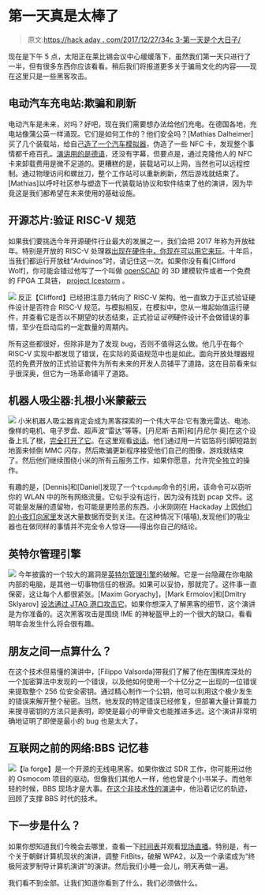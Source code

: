 # 第一天真是太棒了

> 原文:[https://hack aday . com/2017/12/27/34c 3-第一天是个大日子/](https://hackaday.com/2017/12/27/34c3-the-first-day-is-a-doozy/)

现在是下午 5 点，太阳正在莱比锡会议中心缓缓落下，虽然我们第一天只进行了一半，但有很多东西你应该看看。稍后我们将报道更多关于骗局文化的内容——现在这里只是一些黑客攻击。

## 电动汽车充电站:欺骗和刷新

电动汽车是未来，对吗？好吧，现在我们需要想办法给他们充电。在德国各地，充电站像蒲公英一样涌现。它们是如何工作的？他们安全吗？[Mathias Dalheimer]买了几个装载站，给自己[造了一个汽车模拟器](https://evsim.gonium.net/)，伪造了一些 NFC 卡，发现整个事情都千疮百孔。[演讲用的是德语](https://media.ccc.de/v/34c3-9092-ladeinfrastruktur_fur_elektroautos_ausbau_statt_sicherheit)，还没有字幕，但要点是，通过克隆他人的 NFC 卡来卸载费用是微不足道的。更糟糕的是，装载站可以上网，当然也可以远程控制。通过物理访问和螺丝刀，整个工作站可以重新刷新，然后游戏就结束了。[Mathias]以呼吁社区参与塑造下一代装载站协议和软件结束了他的演讲，因为毕竟这是我们都希望在未来使用的基础设施。

## 开源芯片:验证 RISC-V 规范

如果我们要挑选今年开源硬件行业最大的发展之一，我们会把 2017 年称为开放硅年。特别是开放的 RISC-V 处理器[出现在硬件中，你现在可以用它来玩](https://hackaday.com/2017/09/18/a-smaller-cheaper-risc-v-board/)。十年后，当我们都运行开放硅“Arduinos”时，请记住这一次。如果你没有看[Clifford Wolf]，你可能会错过他写了一个叫做 [openSCAD](https://hackaday.com/?s=openscad) 的 3D 建模软件或者一个免费的 FPGA 工具链， [project Icestorm](https://hackaday.com/?s=icestorm) 。

[![](../Images/21a66d9d2c9d1f1a654131537eef147b.png)](https://hackaday.com/wp-content/uploads/2017/12/risc-vmp4-shot0002.jpg) 反正【Clifford】已经把注意力转向了 RISC-V 架构。他一直致力于正式验证硬件设计是否符合 RISC-V 规范。与模拟相反，在模拟中，您从一堆起始值运行硬件，并查看它是否以不期望的状态结束，正式验证*证明*硬件设计不会做错误的事情，至少在启动后的一定数量的周期内。

所有这些都很好，但除非是为了发现 bug，否则不值得这么做。他几乎在每个 RISC-V 实现中都发现了错误，在实际的英语规范中也是如此。面向开放处理器规范的免费开放的正式验证套件为所有未来的开发人员铺平了道路。这在目前看来似乎很深奥，但它为一场革命铺平了道路。

## 机器人吸尘器:扎根小米蒙蔽云

[![](../Images/94da25fa3c2cea0c8191ba66eb8bbf47.png)](https://hackaday.com/wp-content/uploads/2017/12/muxedmp4-shot0003_thumbnail_bright.png) 小米机器人吸尘器肯定会成为黑客探索的一个伟大平台:它有激光雷达、电池、像样的电机、电子罗盘、超声波“雷达”等等。[丹尼斯·吉斯]和[丹尼尔·奥]在这个设备上扎了根，[完全打开了它](https://events.ccc.de/congress/2017/Fahrplan/events/9147.html)。在这里观看[谈话](https://media.ccc.de/v/34c3-9147-unleash_your_smart-home_devices_vacuum_cleaning_robot_hacking)。他们通过用一片铝箔将引脚短路到地面来倾倒 MMC 闪存，然后欺骗更新程序接受他们自己的图像，游戏就结束了。然后他们继续围绕小米的所有云服务工作，如果你愿意，允许完全独立的操作。

有趣的是，[Dennis]和[Daniel]发现了一个`tcpdump`命令的引用，该命令可以窃听你的 WLAN 中的所有网络流量。它似乎没有运行，因为没有找到 pcap 文件。这可能是发展的遗留物，也可能是更险恶的东西。小米刚刚在 Hackaday 上因[他们的小夜灯向家里](https://hackaday.com/2017/12/26/the-bedside-light-app-that-phones-home/)发送大量数据而受到关注。在这种情况下(嘻嘻),发现他们的吸尘器也在做同样的事情并不完全令人惊讶——得出你自己的结论。

## 英特尔管理引擎

[![](../Images/c538c06f0b6046038f280b55f66b37f0.png)](https://hackaday.com/wp-content/uploads/2017/12/imemp4-shot0001_thumbnail1.png) 今年披露的一个较大的漏洞是[英特尔管理引擎](https://hackaday.com/2017/12/11/what-you-need-to-know-about-the-intel-management-engine/)的破解。它是一台隐藏在你电脑内部的电脑，是其他一切事物信任的根源。如果可以妥协，那就完了。这件事一直保密，这让每个人都很紧张。[Maxim Goryachy]，[Mark Ermolov]和[Dmitry Sklyarov] [设法通过 JTAG 港口攻击它](https://media.ccc.de/v/34c3-8762-inside_intel_management_engine)。如果你想深入了解黑客的细节，这个演讲是为你准备的。这次黑客攻击是围绕 IME 的神秘盔甲上的一个很大的缺口。看看明年会发生什么将会很有趣。

## 朋友之间一点算什么？

在这个技术但易懂的演讲中，[Filippo Valsorda]带我们了解了他在围棋库深处的一个加密算法中发现的一个错误，以及他如何使用一个十亿分之一出现的一位错误来提取整个 256 位安全密钥。通过精心制作一个公钥，他可以利用这个极少发生的错误来解开整个秘密。当然，他发现的特定错误已经修复，但部署大量计算能力来搜寻密钥的方法只是表明，即使是最小的甲骨文也能推进多远。这个演讲非常明确地证明了即使是最小的 bug 也是太大了。

## 互联网之前的网络:BBS 记忆巷

[![](../Images/9429aba072d4365cae8245f935b68175.png)](https://hackaday.com/wp-content/uploads/2017/12/bbsmp4-shot0003.jpg)【la forge】是一个开源的无线电黑客。如果你做过 SDR 工作，你可能用过他的 Osmocom 项目的驱动。但像我们其他人一样，他也曾是个小书呆子。而他年轻的时候，BBS 现场才是大事。[在这个非技术性的演讲](https://media.ccc.de/v/34c3-9034-bbss_and_early_internet_access_in_the_1990ies)中，他沿着记忆的轨迹，回顾了支撑 BBS 时代的技术。

## 下一步是什么？

如果你想知道我们今晚会去哪里，查看一下[时间表](https://events.ccc.de/congress/2017/Fahrplan/schedule/1.html)并观看[现场直播](http://streaming.media.ccc.de/34c3/)。特别是，有一个关于朝鲜计算机现状的演讲，调整 FitBits，破解 WPA2，以及一个承诺成为“终极阿波罗制导计算机演讲”的演讲。然后我们小睡一会儿，明天再做一遍。

我们看不到全部。让我们知道你看到了什么，我们必须做什么。